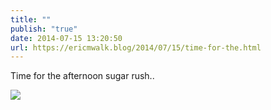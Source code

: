 ```yaml
---
title: ""
publish: "true"
date: 2014-07-15 13:20:50
url: https://ericmwalk.blog/2014/07/15/time-for-the.html
---
```


Time for the afternoon sugar rush..

![](https://ericmwalk.blog/uploads/2022/3515b97f2e.jpg)
